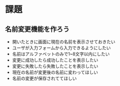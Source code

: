 # 課題

## 名前変更機能を作ろう

- 開いたときに画面に現在の名前を表示させておきたい
- ユーザが入力フォームから入力できるようにしたい
- 名前はアルファベットのみで1~8文字以内にしたい
- 変更に成功したら成功したことを表示したい
- 変更に失敗したら失敗したことを表示したい
- 現在の名前が変更後の名前に変わってほしい
- 名前の変更が保存されててほしい
